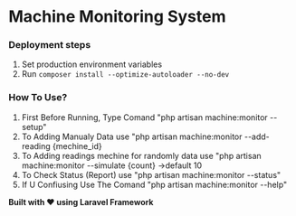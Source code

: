 # Machine Monitoring System

### Deployment steps
1. Set production environment variables
2. Run `composer install --optimize-autoloader --no-dev`

### How To Use?
1. First Before Running, Type Comand "php artisan machine:monitor --setup"
2. To Adding Manualy Data use "php artisan machine:monitor --add-reading {mechine_id}
3. To Adding readings mechine for randomly data use "php artisan machine:monitor --simulate {count} ->default 10
4. To Check Status (Report) use "php artisan machine:monitor --status"
5. If U Confiusing Use The Comand "php artisan machine:monitor --help"

**Built with ❤️ using Laravel Framework**
